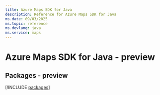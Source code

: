 ```yaml
---
title: Azure Maps SDK for Java
description: Reference for Azure Maps SDK for Java
ms.date: 09/03/2025
ms.topic: reference
ms.devlang: java
ms.service: maps
---
```

# Azure Maps SDK for Java - preview
## Packages - preview
[!INCLUDE [packages](maps-index.md)]